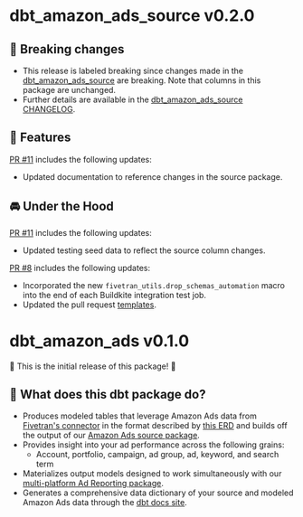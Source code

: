 # dbt_amazon_ads_source v0.2.0
## 🚨 Breaking changes
- This release is labeled breaking since changes made in the [dbt_amazon_ads_source](https://github.com/fivetran/dbt_amazon_ads_source) are breaking. Note that columns in this package are unchanged.
- Further details are available in the [dbt_amazon_ads_source CHANGELOG](https://github.com/fivetran/dbt_amazon_ads_source/blob/main/CHANGELOG.md).
## 🎉 Features
[PR #11](https://github.com/fivetran/dbt_amazon_ads/pull/11) includes the following updates:
- Updated documentation to reference changes in the source package.

 ## 🚘 Under the Hood
[PR #11](https://github.com/fivetran/dbt_amazon_ads/pull/11) includes the following updates:
- Updated testing seed data to reflect the source column changes.

 [PR #8](https://github.com/fivetran/dbt_amazon_ads/pull/8) includes the following updates:
- Incorporated the new `fivetran_utils.drop_schemas_automation` macro into the end of each Buildkite integration test job.
- Updated the pull request [templates](/.github).

 # dbt_amazon_ads v0.1.0
🎉 This is the initial release of this package! 🎉
## 📣 What does this dbt package do?
- Produces modeled tables that leverage Amazon Ads data from [Fivetran's connector](https://fivetran.com/docs/applications/amazon-ads) in the format described by [this ERD](https://fivetran.com/docs/applications/amazon-ads#schemainformation) and builds off the output of our [Amazon Ads source package](https://github.com/fivetran/dbt_amazon_ads_source).
- Provides insight into your ad performance across the following grains:
  - Account, portfolio, campaign, ad group, ad, keyword, and search term
- Materializes output models designed to work simultaneously with our [multi-platform Ad Reporting package](https://github.com/fivetran/dbt_ad_reporting).
- Generates a comprehensive data dictionary of your source and modeled Amazon Ads data through the [dbt docs site](https://fivetran.github.io/dbt_amazon_ads/).
